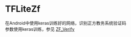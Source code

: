 # TFLiteZf
在Android中使用keras训练好的网络，识别正方教务系统验证码  
参数使用keras训练，参见 [ZF_Verify](https://github.com/yswift/ZF_Verify)
